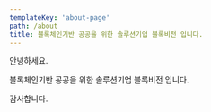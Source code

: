 ```yaml
---
templateKey: 'about-page'
path: /about
title: 블록체인기반 공공을 위한 솔루션기업 블록비전 입니다.
---
```


안녕하세요.

블록체인기반 공공을 위한 솔루션기업 블록비전 입니다.

감사합니다.

